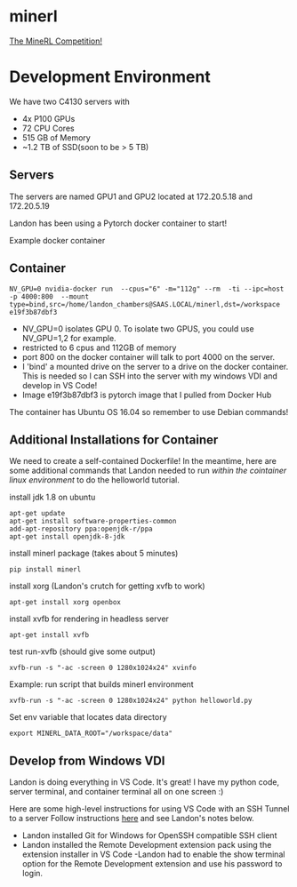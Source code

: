 # minerl
[The MineRL Competition!](http://minerl.io/competition/)

# Development Environment
We have two C4130 servers with
 - 4x P100 GPUs
 - 72 CPU Cores
 - 515 GB of Memory
 - ~1.2 TB of SSD(soon to be > 5 TB)
 
## Servers 
The servers are named GPU1 and GPU2 located at 172.20.5.18 and 172.20.5.19

Landon has been using a Pytorch docker container to start!

Example docker container


## Container
`NV_GPU=0 nvidia-docker run  --cpus="6" -m="112g" --rm  -ti --ipc=host -p 4000:800 
--mount type=bind,src=/home/landon_chambers@SAAS.LOCAL/minerl,dst=/workspace 
e19f3b87dbf3`

- NV_GPU=0 isolates GPU 0. To isolate two GPUS, you could use NV_GPU=1,2 for example.
- restricted to 6 cpus and 112GB of memory
- port 800 on the docker container will talk to port 4000 on the server.
- I 'bind' a mounted drive on the server to a drive on the docker container. This is needed so I can SSH into the server with my windows VDI and develop in VS Code!
- Image e19f3b87dbf3 is pytorch image that I pulled from Docker Hub

The container has Ubuntu OS 16.04 so remember to use Debian commands!

## Additional Installations for Container
We need to create a self-contained Dockerfile!
In the meantime, here are some additional commands that Landon needed to run *within the cointainer linux environment* to do the helloworld tutorial.


install jdk 1.8 on ubuntu

```
apt-get update
apt-get install software-properties-common
add-apt-repository ppa:openjdk-r/ppa
apt-get install openjdk-8-jdk
```

install minerl package (takes about 5 minutes)

`pip install minerl`

install xorg (Landon's crutch for getting xvfb to work)

`apt-get install xorg openbox`

install xvfb for rendering in headless server

`apt-get install xvfb`

test run-xvfb (should give some output)

`xvfb-run -s "-ac -screen 0 1280x1024x24" xvinfo`

Example: run script that builds minerl environment

`xvfb-run -s "-ac -screen 0 1280x1024x24" python helloworld.py`

Set env variable that locates data directory

`export MINERL_DATA_ROOT="/workspace/data"`

## Develop from Windows VDI
Landon is doing everything in VS Code. It's great! I have my python code, server terminal, and container terminal all on one screen :)

Here are some high-level instructions for using VS Code with an SSH Tunnel to a server
Follow instructions [here](https://code.visualstudio.com/docs/remote/ssh) and see Landon's notes below.
- Landon installed Git for Windows for OpenSSH compatible SSH client
- Landon installed the Remote Development extension pack using the extension installer in VS Code
 -Landon had to enable the show terminal option for the Remote Development extension and use his password to login. 
